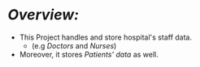 # ***Overview:***
- This Project handles and store hospital's staff data. 
  - (e.g *Doctors* and *Nurses*)
- Moreover, it stores *Patients' data* as well.
